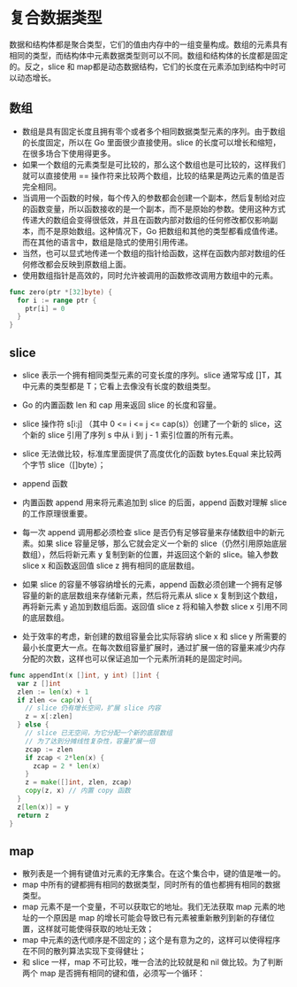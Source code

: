 # 复合数据类型

数据和结构体都是聚合类型，它们的值由内存中的一组变量构成。数组的元素具有相同的类型，而结构体中元素数据类型则可以不同。数组和结构体的长度都是固定的。反之，slice 和 map都是动态数据结构，它们的长度在元素添加到结构中时可以动态增长。

## 数组

- 数组是具有固定长度且拥有零个或者多个相同数据类型元素的序列。由于数组的长度固定，所以在 Go 里面很少直接使用。slice 的长度可以增长和缩短，在很多场合下使用得更多。
- 如果一个数组的元素类型是可比较的，那么这个数组也是可比较的，这样我们就可以直接使用 == 操作符来比较两个数组，比较的结果是两边元素的值是否完全相同。
- 当调用一个函数的时候，每个传入的参数都会创建一个副本，然后复制给对应的函数变量，所以函数接收的是一个副本，而不是原始的参数。使用这种方式传递大的数组会变得很低效，并且在函数内部对数组的任何修改都仅影响副本，而不是原始数组。这种情况下，Go 把数组和其他的类型都看成值传递。而在其他的语言中，数组是隐式的使用引用传递。
- 当然，也可以显式地传递一个数组的指针给函数，这样在函数内部对数组的任何修改都会反映到原数组上面。
- 使用数组指针是高效的，同时允许被调用的函数修改调用方数组中的元素。

```go
func zero(ptr *[32]byte) {
  for i := range ptr {
    ptr[i] = 0
  }
}
```

## slice

- slice 表示一个拥有相同类型元素的可变长度的序列。slice 通常写成 []T，其中元素的类型都是 T；它看上去像没有长度的数组类型。
- Go 的内置函数 len 和 cap 用来返回 slice 的长度和容量。
- slice 操作符 s[i:j] （其中 0 <= i <= j <= cap(s)）创建了一个新的 slice，这个新的 slice 引用了序列 s 中从 i 到 j - 1 索引位置的所有元素。
- slice 无法做比较，标准库里面提供了高度优化的函数 bytes.Equal 来比较两个字节 slice（[]byte）；

- append 函数
- 内置函数 append 用来将元素追加到 slice 的后面，append 函数对理解 slice 的工作原理很重要。
- 每一次 append 调用都必须检查 slice 是否仍有足够容量来存储数组中的新元素。如果 slice 容量足够，那么它就会定义一个新的 slice（仍然引用原始底层数组），然后将新元素 y 复制到新的位置，并返回这个新的 slice。输入参数 slice x 和函数返回值 slice z 拥有相同的底层数组。
- 如果 slice 的容量不够容纳增长的元素，append 函数必须创建一个拥有足够容量的新的底层数组来存储新元素，然后将元素从 slice x 复制到这个数组，再将新元素 y 追加到数组后面。返回值 slice z 将和输入参数 slice x 引用不同的底层数组。
- 处于效率的考虑，新创建的数组容量会比实际容纳 slice x 和 slice y 所需要的最小长度更大一点。在每次数组容量扩展时，通过扩展一倍的容量来减少内存分配的次数，这样也可以保证追加一个元素所消耗的是固定时间。

```go
func appendInt(x []int, y int) []int {
  var z []int
  zlen := len(x) + 1
  if zlen <= cap(x) {
    // slice 仍有增长空间，扩展 slice 内容
    z = x[:zlen]
  } else {
    // slice 已无空间，为它分配一个新的底层数组
    // 为了达到分摊线性复杂性，容量扩展一倍
    zcap := zlen
    if zcap < 2*len(x) {
      zcap = 2 * len(x)
    }
    z = make([]int, zlen, zcap)
    copy(z, x) // 内置 copy 函数
  }
  z[len(x)] = y
  return z
}
```

## map

- 散列表是一个拥有键值对元素的无序集合。在这个集合中，键的值是唯一的。
- map 中所有的键都拥有相同的数据类型，同时所有的值也都拥有相同的数据类型。
- map 元素不是一个变量，不可以获取它的地址。我们无法获取 map 元素的地址的一个原因是 map 的增长可能会导致已有元素被重新散列到新的存储位置，这样就可能使得获取的地址无效；
- map 中元素的迭代顺序是不固定的；这个是有意为之的，这样可以使得程序在不同的散列算法实现下变得健壮；
- 和 slice 一样，map 不可比较，唯一合法的比较就是和 nil 做比较。为了判断两个 map 是否拥有相同的键和值，必须写一个循环：

```go
```